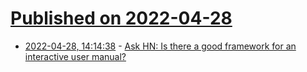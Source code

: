 # [Published on 2022-04-28](index.md)

* [2022-04-28, 14:14:38](https://news.ycombinator.com/item?id=31192706) - [Ask HN: Is there a good framework for an interactive user manual?](https://news.ycombinator.com/item?id=31192706)
